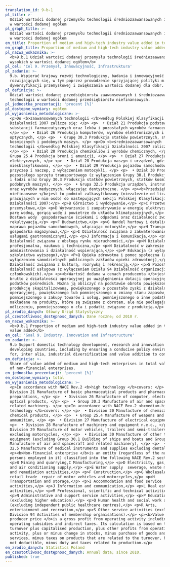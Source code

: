 ```yaml
---
translation_id: 9-b-1
pl_title: >-
  Udział wartości dodanej przemysłu technologii średniozaawansowanych i wysokich
  w wartości dodanej ogółem
pl_graph_title: >-
  Udział wartości dodanej przemysłu technologii średniozaawansowanych i wysokich
  w wartości dodanej ogółem
en_title: Proportion of medium and high-tech industry value added in total value added
en_graph_title: Proportion of medium and high-tech industry value added in total value added
pl_nazwa_wskaznika: >-
  <b>9.b.1 Udział wartości dodanej przemysłu technologii średniozaawansowanych i
  wysokich w wartości dodanej ogółem</b>
pl_cel: 'Cel 9. Przemysł, Innowacyjność, Infrastruktura'
pl_zadanie: >-
  9.b. Wspierać krajowy rozwój technologiczny, badania i innowacyjność w krajach
  rozwijających się, w tym poprzez prowadzenie sprzyjającej polityki m.in. dla
  dywersyfikacji przemysłowej i zwiększania wartości dodanej dla dóbr.
pl_definicja: >-
  Udział wartości dodanej przedsiębiorstw zaawansowanych i średniozaawansowanych
  technologii w wartości dodanej przedsiębiorstw niefinansowych.
pl_jednostka_prezentacji: 'procent [%]'
pl_dostepne_wymiary: ogółem
pl_wyjasnienia_metodologiczne: >-
  <p>Do <b>zaawansowanych technologii </b>według Polskiej Klasyfikacji
  Działalności 2007 zalicza się: </p> <p>  • Dział 21 Produkcja podstawowych
  substancji farmaceutycznych oraz leków i pozostałych wyrobów farmaceutycznych,
  </p> <p>  • Dział 26 Produkcja komputerów, wyrobów elektronicznych i
  optycznych, </p> <p>  • Grupę 30.3 Produkcja statków powietrznych, statków
  kosmicznych i podobnych maszyn. </p> <p>Do <b>średniozaawansowanych
  technologii </b>według Polskiej Klasyfikacji Działalności 2007 zalicza się:
  </p> <p>  • Dział 20 Produkcja chemikaliów i wyrobów chemicznych, </p> <p>  •
  Grupa 25.4 Produkcja broni i amunicji, </p> <p>  • Dział 27 Produkcja urządzeń
  elektrycznych, </p> <p>  • Dział 28 Produkcja maszyn i urządzeń, gdzie indziej
  niesklasyfikowana, </p> <p>  • Dział 29 Produkcja pojazdów samochodowych,
  przyczep i naczep, z wyłączeniem motocykli, </p> <p>  • Dział 30 Produkcja
  pozostałego sprzętu transportowego (z wyłączeniem Grupy 30.1 Produkcja statków
  i łodzi oraz Grupy 30.3 Produkcja statków powietrznych, statków kosmicznych i
  podobnych maszyn), </p> <p>  • Grupa 32.5 Produkcja urządzeń, instrumentów
  oraz wyrobów medycznych, włączając dentystyczne. </p> <p><b>Przedsiębiorstwo
  niefinansowe </b>jest to podmiot zalkasyfikowany (niezaleznie od liczby
  pracujących w nim osób) do nastepujących sekcji Polskiej Klasyfikacji
  Działalności 2007:</p> <p>B Górnictwo i wydobywanie,</p> <p>C Przetwórstwo
  przemysłowe,</p> <p>D Wytwarzanie i zaopatrywanie w energię elektryczną, gaz,
  parę wodną, gorącą wodę i powietrze do układów klimatyzacyjnych,</p> <p>E
  Dostawa wody  gospodarowanie ściekami i odpadami oraz działalność związana z
  rekultywacją,</p> <p>F Budownictwo,</p> <p>G Handel hurtowy i detaliczny 
  naprawa pojazdów samochodowych, włączając motocykle,</p> <p>H Transport i
  gospodarka magazynowa,</p> <p>I Działalność związana z zakwaterowaniem i
  usługami gastronomicznymi,</p> <p>J Informacja i komunikacja,</p> <p>L
  Działalność związana z obsługą rynku nieruchomości,</p> <p>M Działalność
  profesjonalna, naukowa i techniczna,</p> <p>N Działalność w zakresie usług
  administrowania i działalność wspierająca,</p> <p>P Edukacja (z wyłączeniem
  szkolnictwa wyższego),</p> <P>Q Opieka zdrowotna i pomoc społeczna (z
  wyłączeniem samodzielnych publicznych zakładów opieki zdrowotnej),</p> <p>R
  Działalność związana z kulturą, rozrywką i rekreacją,</p> <p>S Pozostała
  działalność usługowa (z wyłączeniem Działu 94 Działalność organizacji
  członkowskich).</p> <p><b>Wartość dodana w cenach producenta </b>jest zyskiem
  brutto z działalności operacyjnej po uwzględnieniu dotacji operacyjnych oraz
  podatków pośrednich. Można ją obliczyć na podstawie obrotu powiększonego o
  produkcję skapitalizowaną, powiększonego o pozostałe zyski z działalności
  operacyjnej, powiększonego lub pomniejszonego o zmiany stanu zapasów,
  pomniejszonego o zakupy towarów i usług, pomniejszonego o inne podatki
  nakładane na produkty, które są związane z obrotem, ale nie podlegają
  odliczeniu, pomniejszonego o cła i podatki związane z produkcją.</p>
pl_zrodlo_danych: Główny Urząd Statystyczny
pl_czestotliwosc_dostępnosc_danych: Dane roczne; od 2010 r.
en_nazwa_wskaznika: >-
  <b>9.b.1 Proportion of medium and high-tech industry value added in total
  value added</b>
en_cel: 'Goal 9. Industry, Innovation and Infrastructure'
en_zadanie: >-
  9.b Support domestic technology development, research and innovation in
  developing countries, including by ensuring a conducive policy environment
  for, inter alia, industrial diversification and value addition to commodities
en_definicja: >-
  Share of value added of medium and high-tech enterprises in total value added
  of non-financial enterprises.
en_jednostka_prezentacji: 'percent [%]'
en_dostepne_wymiary: total
en_wyjasnienia_metodologiczne: >-
  <p>In accordance with NACE Rev.2 <b>high technology </b>covers: </p> <p>  •
  Division 21 Manufacture of basic pharmaceutical products and pharmaceutical
  preparations, </p> <p>  • Division 26 Manufacture of computer, electronic and
  optical products, </p> <p>  • Group 30.3 Manufacture of air and spacecraft and
  related machinery. </p> <p>In accordance with NACE Rev.2 <b>medium-high
  technology </b>covers: </p> <p>  • Division 20 Manufacture of chemicals and
  chemical products, </p> <p>  • Group 25.4 Manufacture of weapons and
  ammunition, </p> <p>  • Division 27 Manufacture of electrical equipment, </p>
  <p>  • Division 28 Manufacture of machinery and equipment n.e.c., </p> <p>  •
  Division 29 Manufacture of motor vehicles, trailers and semi-trailers
  excluding motorcycles, </p> <p>  • Division 30 Manufacture of other transport
  equipment (excluding Group 30.1 Building of ships and boats and Group 30.3
  Manufacture of air and spacecraft and related machinery), </p> <p>  • Group
  32.5 Manufacture of medical instruments and supplies excluding dental. </p>
  <p><b>Non-financial enterprise </b>is an entity (regardless of the number of
  persons employed in it) classified into the following NACE Rev.2 sections:</p>
  <p>B Mining and quarrying,C Manufacturing,</p> <p>D Electricity, gas, steam
  and air conditioning supply,</p> <p>E Water supply  sewerage, waste management
  and remediation activities,</p> <p>F Construction,</p> <p>G Wholesale and
  retail trade  repair of motor vehicles and motorcycles,</p> <p>H
  Transportation and storage,</p> <p>I Accommodation and food service
  activities,</p> <p>J Information and communication,</p> <p>L Real estate
  activities,</p> <p>M Professional, scientific and technical activities,</p>
  <p>N Administrative and support service activities,</p> <p>P Education
  (excluding higher education),</p> <p>Q Human health and social work activities
  (excluding independent public healthcare centres),</p> <p>R Arts,
  entertainment and recreation,</p> <p>S Other service activities (excluding
  Division 94 Activities of membership organisations).</p> <p><b>Value added at
  producer price </b>is a gross profit from operating activity including
  operating subsidies and indirect taxes. Its calculation is based on the
  turnover plus capitalised production, plus other profits from operating
  activity, plus or minus change in stocks, minus purchase of goods and
  services, minus taxes on products that are related to the turnover, but are
  not deductible, minus duty and taxes related to production.</p>
en_zrodlo_danych: Statistics Poland
en_czestotliwosc_dostępnosc_danych: Annual data; since 2010.
published: true
---
```

